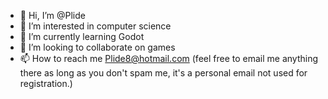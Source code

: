 - 👋 Hi, I’m @Plide
- 👀 I’m interested in computer science
- 🌱 I’m currently learning Godot
- 💞️ I’m looking to collaborate on games
- 📫 How to reach me Plide8@hotmail.com (feel free to email me anything there as long as you don't spam me, it's a personal email not used for registration.)

<!---
Plide/Plide is a ✨ special ✨ repository because its `README.md` (this file) appears on your GitHub profile.
You can click the Preview link to take a look at your changes.
--->
